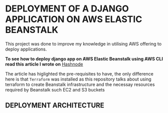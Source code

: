 # DEPLOYMENT OF A DJANGO APPLICATION ON AWS ELASTIC BEANSTALK
This project was done to improve my knowledge in utilising AWS offering to deploy applications.

**To see how to deploy django app on AWS Elastic Beanstalk using AWS CLI read this article I wrote on**
[Hashnode](https://dhebbydavid.hashnode.dev/deployment-of-a-django-application-on-aws-elasticbeanstalk-using-aws-cli)


The article has higlighted the pre-requisites to have, the only difference here is that `Terraform` was installed as this repository talks about using terraform to create Beanstalk infrastructure and the necessay resources required by Beanstalk such EC2 and S3 buckets


## DEPLOYMENT ARCHITECTURE





